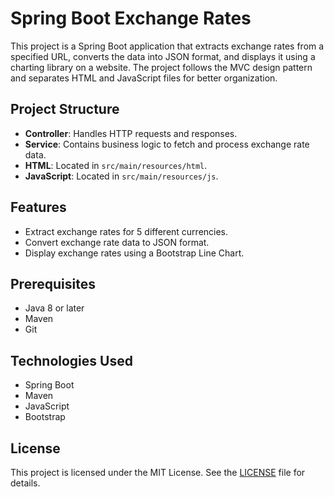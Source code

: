  # Spring Boot Exchange Rates

This project is a Spring Boot application that extracts exchange rates from a specified URL, converts the data into JSON format, and displays it using a charting library on a website. The project follows the MVC design pattern and separates HTML and JavaScript files for better organization.

## Project Structure

- **Controller**: Handles HTTP requests and responses.
- **Service**: Contains business logic to fetch and process exchange rate data.
- **HTML**: Located in `src/main/resources/html`.
- **JavaScript**: Located in `src/main/resources/js`.

## Features

- Extract exchange rates for 5 different currencies.
- Convert exchange rate data to JSON format.
- Display exchange rates using a Bootstrap Line Chart.

## Prerequisites

- Java 8 or later
- Maven
- Git

## Technologies Used

- Spring Boot
- Maven
- JavaScript
- Bootstrap

## License

This project is licensed under the MIT License. See the [LICENSE](LICENSE) file for details.
